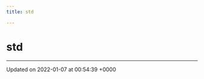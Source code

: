 ```yaml
---
title: std

---
```


# std








-------------------------------

Updated on 2022-01-07 at 00:54:39 +0000